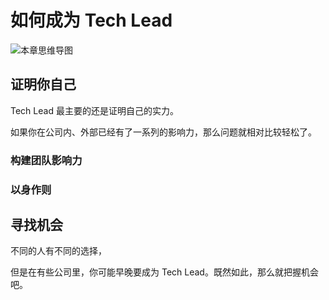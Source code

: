 # 如何成为 Tech Lead

![本章思维导图](images/ch3-mindset.jpg)

## 证明你自己

Tech Lead 最主要的还是证明自己的实力。

如果你在公司内、外部已经有了一系列的影响力，那么问题就相对比较轻松了。

### 构建团队影响力

### 以身作则

## 寻找机会

不同的人有不同的选择，

但是在有些公司里，你可能早晚要成为 Tech Lead。既然如此，那么就把握机会吧。

